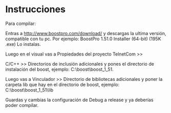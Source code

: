 # Instrucciones #

Para compilar:

Entras a http://www.boostpro.com/download/
y descargas la ultima versión, compatible con tu pc.
Por ejemplo:
BoostPro 1.51.0 Installer (64-bit) (195K .exe)
Lo instalas.

Luego en el visual vas a
Propiedades del proyecto TelnetCom >>

C/C++ >> Directorios de inclusión adicionales y pones el directorio de instalación del boost, ejemplo: C:\boost\boost\_1\_51.

Luego vas a Vinculador >> Directorio de bibliotecas adicionales y poner la carpeta lib que hay en el directorio de boost,
ejemplo: C:\boost\boost\_1\_51\lib

Guardas y cambias la configuración de Debug a release y ya deberías poder compilar.